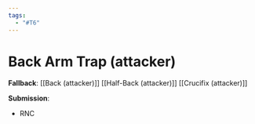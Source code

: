 ```yaml
---
tags:
  - "#T6"
---
```


# Back Arm Trap (attacker)

**Fallback**:
[[Back (attacker)]]
[[Half-Back (attacker)]]
[[Crucifix (attacker)]]

**Submission**:
- RNC
